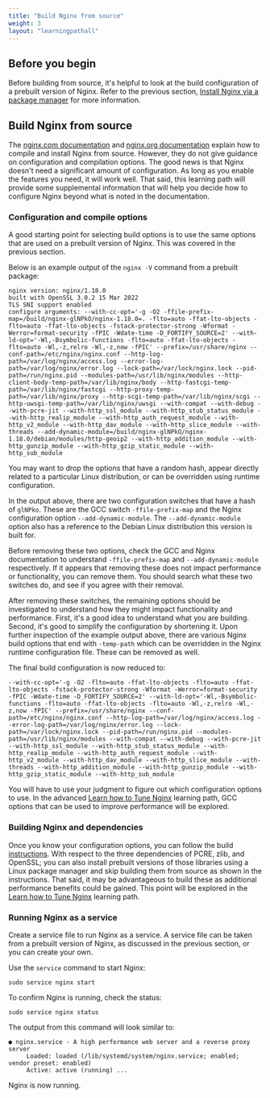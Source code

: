 ```yaml
---
title: "Build Nginx from source"
weight: 3
layout: "learningpathall"
---
```


## Before you begin

Before building from source, it's helpful to look at the build configuration of a prebuilt version of Nginx. Refer to the previous section, [Install Nginx via a package manager](/learning-paths/servers-and-cloud-computing/nginx/install_from_package) for more information. 

## Build Nginx from source

The [nginx.com documentation](https://docs.nginx.com/nginx/admin-guide/installing-nginx/installing-nginx-open-source/#compiling-and-installing-from-source) and [nginx.org documentation](http://nginx.org/en/docs/configure.html) explain how to compile and install Nginx from source. However, they do not give guidance on configuration and compilation options. The good news is that Nginx doesn't need a significant amount of configuration. As long as you enable the features you need, it will work well. That said, this learning path will provide some supplemental information that will help you decide how to configure Nginx beyond what is noted in the documentation.

### Configuration and compile options

A good starting point for selecting build options is to use the same options that are used on a prebuilt version of Nginx. This was covered in the previous section. 

Below is an example output of the `nginx -V` command from a prebuilt package:

```output
nginx version: nginx/1.18.0
built with OpenSSL 3.0.2 15 Mar 2022
TLS SNI support enabled
configure arguments: --with-cc-opt='-g -O2 -ffile-prefix-map=/build/nginx-glNPkO/nginx-1.18.0=. -flto=auto -ffat-lto-objects -flto=auto -ffat-lto-objects -fstack-protector-strong -Wformat -Werror=format-security -fPIC -Wdate-time -D_FORTIFY_SOURCE=2' --with-ld-opt='-Wl,-Bsymbolic-functions -flto=auto -ffat-lto-objects -flto=auto -Wl,-z,relro -Wl,-z,now -fPIC' --prefix=/usr/share/nginx --conf-path=/etc/nginx/nginx.conf --http-log-path=/var/log/nginx/access.log --error-log-path=/var/log/nginx/error.log --lock-path=/var/lock/nginx.lock --pid-path=/run/nginx.pid --modules-path=/usr/lib/nginx/modules --http-client-body-temp-path=/var/lib/nginx/body --http-fastcgi-temp-path=/var/lib/nginx/fastcgi --http-proxy-temp-path=/var/lib/nginx/proxy --http-scgi-temp-path=/var/lib/nginx/scgi --http-uwsgi-temp-path=/var/lib/nginx/uwsgi --with-compat --with-debug --with-pcre-jit --with-http_ssl_module --with-http_stub_status_module --with-http_realip_module --with-http_auth_request_module --with-http_v2_module --with-http_dav_module --with-http_slice_module --with-threads --add-dynamic-module=/build/nginx-glNPkO/nginx-1.18.0/debian/modules/http-geoip2 --with-http_addition_module --with-http_gunzip_module --with-http_gzip_static_module --with-http_sub_module
```

You may want to drop the options that have a random hash, appear directly related to a particular Linux distribution, or can be overridden using runtime configuration.

In the output above, there are two configuration switches that have a hash of `glNPko`. These are the GCC switch `-ffile-prefix-map` and the Nginx configuration option `--add-dynamic-module`. The `--add-dynamic-module` option also has a reference to the Debian Linux distribution this version is built for. 

Before removing these two options, check the GCC and Nginx documentation to understand `-ffile-prefix-map` and `--add-dynamic-module` respectively. If it appears that removing these does not impact performance or functionality, you can remove them. You should search what these two switches do, and see if you agree with their removal.

After removing these switches, the remaining options should be investigated to understand how they might impact functionality and performance. First, it's a good idea to understand what you are building. Second, it's good to simplify the configuration by shortening it. Upon further inspection of the example output above, there are various Nginx build options that end with `-temp-path` which can be overridden in the Nginx runtime configuration file. These can be removed as well. 

The final build configuration is now reduced to:

```output
--with-cc-opt='-g -O2 -flto=auto -ffat-lto-objects -flto=auto -ffat-lto-objects -fstack-protector-strong -Wformat -Werror=format-security -fPIC -Wdate-time -D_FORTIFY_SOURCE=2' --with-ld-opt='-Wl,-Bsymbolic-functions -flto=auto -ffat-lto-objects -flto=auto -Wl,-z,relro -Wl,-z,now -fPIC' --prefix=/usr/share/nginx --conf-path=/etc/nginx/nginx.conf --http-log-path=/var/log/nginx/access.log --error-log-path=/var/log/nginx/error.log --lock-path=/var/lock/nginx.lock --pid-path=/run/nginx.pid --modules-path=/usr/lib/nginx/modules --with-compat --with-debug --with-pcre-jit --with-http_ssl_module --with-http_stub_status_module --with-http_realip_module --with-http_auth_request_module --with-http_v2_module --with-http_dav_module --with-http_slice_module --with-threads --with-http_addition_module --with-http_gunzip_module --with-http_gzip_static_module --with-http_sub_module
```

You will have to use your judgment to figure out which configuration options to use. In the advanced [Learn how to Tune Nginx](/learning-paths/servers-and-cloud-computing/nginx_tune) learning path, GCC options that can be used to improve performance will be explored.

### Building Nginx and dependencies

Once you know your configuration options, you can follow the build [instructions](https://docs.nginx.com/nginx/admin-guide/installing-nginx/installing-nginx-open-source/#compiling-and-installing-from-source). With respect to the three dependencies of PCRE, zlib, and OpenSSL; you can also install prebuilt versions of those libraries using a Linux package manager and skip building them from source as shown in the instructions. That said, it may be advantageous to build these as additional performance benefits could be gained. This point will be explored in the [Learn how to Tune Nginx](/learning-paths/servers-and-cloud-computing/nginx_tune) learning path.

### Running Nginx as a service

Create a service file to run Nginx as a service. A service file can be taken from a prebuilt version of Nginx, as discussed in the previous section, or you can create your own. 

Use the `service` command to start Nginx: 

```console
sudo service nginx start
```

To confirm Nginx is running, check the status:

```console
sudo service nginx status
```

The output from this command will look similar to:

```output
● nginx.service - A high performance web server and a reverse proxy server
     Loaded: loaded (/lib/systemd/system/nginx.service; enabled; vendor preset: enabled)
     Active: active (running) ...
```

Nginx is now running.
